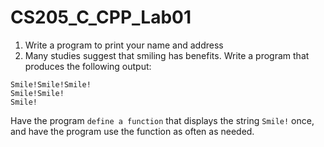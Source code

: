 <!--
 * @Github: https://github.com/Certseeds/CS205_C_CPP
 * @Organization: SUSTech
 * @Author: nanoseeds
 * @Date: 2020-06-07 10:10:19
 * @LastEditors: nanoseeds
 * @LastEditTime: 2021-02-09 08:57:30
 * @License: CC-BY-NC-SA_V4_0 or any later version 
 -->

# CS205_C_CPP_Lab01

1. Write a program to print your name and address
2. Many studies suggest that smiling has benefits. Write a program that
produces the following output:

``` log
Smile!Smile!Smile!
Smile!Smile!
Smile!
```

Have the program `define a function` that displays the string `Smile!` once, and
have the program use the function as often as needed.